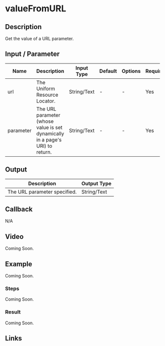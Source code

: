 # valueFromURL

## Description

Get the value of a URL parameter.

## Input / Parameter

| Name | Description | Input Type | Default | Options | Required |
| ------ | ------ | ------ | ------ | ------ | ------ |
| url | The Uniform Resource Locator. | String/Text | - | - | Yes |
| parameter | The URL parameter (whose value is set dynamically in a page's URl) to return. | String/Text | - | - | Yes |

## Output

| Description | Output Type |
| ------ | ------ |
| The URL parameter specified. | String/Text |

## Callback

N/A

## Video

Coming Soon.

<!-- Format: [![Video]({image-path})]({url-link}) -->

## Example

Coming Soon.

<!-- Share a scenario, like a user requirements. -->

### Steps

Coming Soon.

<!-- Show the steps and share some screenshots.

1. .....

Format: ![]({image-path}) -->

### Result

Coming Soon.

<!-- Explain the output.

Format: ![]({image-path}) -->

## Links